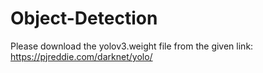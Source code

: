 # Object-Detection
Please download the yolov3.weight file from the given link:
https://pjreddie.com/darknet/yolo/
